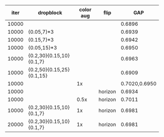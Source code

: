 | iter  | dropblock                 | color aug | flip    | GAP           |
| ------| ------------------------- | --------- | ------- | ------------- |
| 10000 |                           |           |         | 0.6896        |
| 10000 | {0.05,7}*3                |           |         | 0.6939        |
| 10000 | {0.15,7}*3                |           |         | 0.6942        |
| 10000 | {0.05,15}*3               |           |         | 0.6950        |
| 10000 | {0.2,30}{0.15,10}{0.1,7}  |           |         | 0.6963        |
| 10000 | {0.2,50}{0.15,25}{0.1,15} |           |         | 0.6909        |
| 10000 |                           | 1x        |         | 0.7020,0.6950 |
| 10000 |                           |           | horizon | 0.6934        |
| 10000 |                           | 0.5x          | horizon | 0.7011        |
| 10000 | {0.2,30}{0.15,10}{0.1,7}  | 1x        | horizon | 0.6981        |
| 20000 | {0.2,30}{0.15,10}{0.1,7}  | 1x        | horizon | 0.6981        |